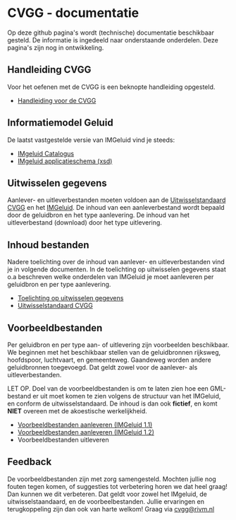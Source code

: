 # CVGG - documentatie
Op deze github pagina's wordt (technische) documentatie beschikbaar gesteld. De informatie is ingedeeld naar onderstaande onderdelen. Deze pagina's zijn nog in ontwikkeling. 

## Handleiding CVGG
Voor het oefenen met de CVGG is een beknopte handleiding opgesteld.
- [Handleiding voor de CVGG](https://github.com/rivm-syso/CVGG/blob/main/documenten/Handleiding%20voor%20de%20CVGG%20v1.1.pdf "Handleiding voor de CVGG")

## Informatiemodel Geluid
De laatst vastgestelde versie van IMGeluid vind je steeds:
- [IMgeluid Catalogus](https://docs.geostandaarden.nl/cvgg/img/ "IMgeluid Catalogus")
- [IMgeluid applicatieschema (xsd)](https://register.geostandaarden.nl/?url=img/index.html "IMgeluid applicatieschema (xsd)")

## Uitwisselen gegevens
Aanlever- en uitleverbestanden moeten voldoen aan de [Uitwisselstandaard CVGG](https://github.com/rivm-syso/CVGG/blob/main/documenten/Uitwisselstandaard%20Centrale%20Voorziening%20Geluidgegevens%200.5.pdf "[Uitwisselstandaard CVGG]") en het [IMGeluid](https://docs.geostandaarden.nl/cvgg/img/ "IMGeluid"). De inhoud van een aanleverbestand wordt bepaald door de geluidbron en het type aanlevering. De inhoud van het uitleverbestand (download) door het type uitlevering. 

## Inhoud bestanden
Nadere toelichting over de inhoud van aanlever- en uitleverbestanden vind je in volgende documenten. In de toelichting op uitwisselen gegevens staat o.a beschreven welke onderdelen van IMGeluid je moet aanleveren per geluidbron en per type aanlevering.

- [Toelichting op uitwisselen gegevens](https://github.com/rivm-syso/CVGG/blob/main/documenten/Toelichting%20op%20uitwisselen%20gegevens%20v.0.3.pdf "Toelichting op uitwisselen gegevens")
- [Uitwisselstandaard CVGG](https://github.com/rivm-syso/CVGG/blob/main/documenten/Uitwisselstandaard%20Centrale%20Voorziening%20Geluidgegevens%200.5.pdf "[Uitwisselstandaard CVGG]")

## Voorbeeldbestanden
Per geluidbron en per type aan- of uitlevering zijn voorbeelden beschikbaar. We beginnen met het beschikbaar stellen van de geluidbronnen rijksweg, hoofdspoor, luchtvaart, en gemeenteweg. Gaandeweg worden andere geluidbronnen toegevoegd. Dat geldt zowel voor de aanlever- als uitleverbestanden.

LET OP. Doel van de voorbeeldbestanden is om te laten zien hoe een GML-bestand er uit moet komen te zien volgens de structuur van het IMGeluid, en conform de uitwisselstandaard. De inhoud is dan ook **fictief**, en komt **NIET** overeen met de akoestische werkelijkheid.

- [Voorbeeldbestanden aanleveren (IMGeluid 1.1)](https://github.com/rivm-syso/CVGG/blob/main/voorbeeldbestanden/IMGeluid%201.1 "Voorbeeldbestanden aanleveren (IMGeluid 1.1)")
- [Voorbeeldbestanden aanleveren (IMGeluid 1.2)](https://github.com/rivm-syso/CVGG/tree/main/voorbeeldbestanden/IMG1.2 "Voorbeeldbestanden aanleveren (IMGeluid 1.2)")
- Voorbeeldbestanden uitleveren

## Feedback
De voorbeeldbestanden zijn met zorg samengesteld. Mochten jullie nog fouten tegen komen, of suggesties tot verbetering horen we dat heel graag! Dan kunnen we dit verbeteren. Dat geldt voor zowel het IMgeluid, de uitwisselstaandaard, en de voorbeelbestanden. Jullie ervaringen en terugkoppeling zijn dan ook van harte welkom! Graag via cvgg@rivm.nl
